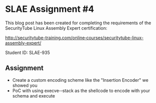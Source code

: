 
# SLAE Assignment #4

This blog post has been created for completing the requirements of the SecurityTube Linux Assembly Expert certification:

http://securitytube-training.com/online‐courses/securitytube-linux-assembly-expert/

Student ID: SLAE-935

## Assignment

* Create a custom encoding scheme like the "Insertion Encoder" we showed you 
* PoC with using execve-­‐stack as the shellcode to encode with your schema and execute